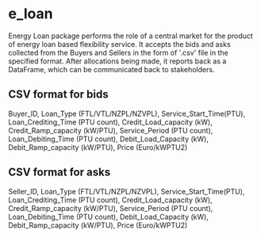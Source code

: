 # e_loan
Energy Loan package performs the role of a central market for the product of energy loan based flexibility service. It accepts the bids and asks collected from the Buyers and Sellers in the form of '.csv' file in the specified format. After allocations being made, it reports back as a DataFrame, which can be communicated back to stakeholders.

## CSV format for bids

Buyer_ID, Loan_Type (FTL/VTL/NZPL/NZVPL), Service_Start_Time(PTU), Loan_Crediting_Time (PTU count), Credit_Load_capacity (kW), Credit_Ramp_capacity (kW/PTU), Service_Period (PTU count), Loan_Debiting_Time (PTU count), Debit_Load_Capacity (kW), Debit_Ramp_capacity (kW/PTU), Price (Euro/kWPTU2) 

## CSV format for asks

Seller_ID, Loan_Type (FTL/VTL/NZPL/NZVPL), Service_Start_Time(PTU), Loan_Crediting_Time (PTU count), Credit_Load_capacity (kW), Credit_Ramp_capacity (kW/PTU), Service_Period (PTU count), Loan_Debiting_Time (PTU count), Debit_Load_Capacity (kW), Debit_Ramp_capacity (kW/PTU), Price (Euro/kWPTU2) 
